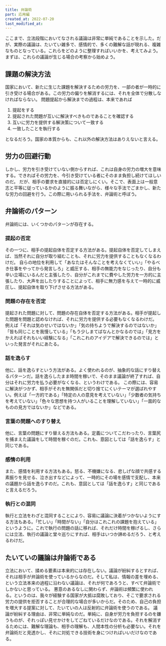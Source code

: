 ```yaml
---
title: 弁論術
part: 応用編
created_at: 2022-07-20
last_modified_at: 
---
```


ここまで、立法段階においてなされる議論は非常に単純であることを示した。だが、実際の議論は、たいてい雑多で、感情的で、多くの難解な話が現れる、複雑なものとなっている。これらをどのように整理すればいいかを、考えてみよう。まずは、これらの議論が生じる場合の考察から始めよう。

## 課題の解決方法

国家において、新たに生じた課題を解決するための労力を、一部の者が一時的に引き受ける場合がある。この労力の偏りを解消するには、それを全体で分散しなければならない。
問題提起から解決までの過程は、本来であれば

1. 提起をする
2. 提起された問題が互いに解決すべきものであることを確認する
3. 互いに労力を提供する解決策について一致する
4. 一致したことを執行する

となるだろう。国家の本質からも、これ以外の解決方法はありえないと言える。

## 労力の回避行動

しかし、労力を引き受けていない側からすれば、これは自身の労力の増大を意味する。できればその労力を、今引き受けている者にそのまま負担し続けてほしいのだ。
だが、相手の要求を直接的には否定しにくい。そこで、表面上は一般意志と平等に従っているかのように振る舞いながら、様々な手法でごまかし、新たな労力の回避を行う。この際に用いられる手法を、弁論術と呼ぼう。

## 弁論術のパターン

弁論術には、いくつかのパターンが存在する。

### 提起の否定

その一つに、相手の提起自体を否定する方法がある。提起自体を否定してしまえば、当然それに自分が取り組むことも、それに労力を提供することもなくなるわけだ。
自らの地位を利用して「あなたはそんなことを考えなくていい」「やるべき仕事をやってから発言しろ」と威圧する、相手の無能力をなじったり、自分も辛い立場にいるんだと主張したり、自分がこれまでに費やした労力を一方的に主張したり、大声を出したりすることによって、相手に無力感を与えて一時的に威圧し、提起自体を取り下げさせる方法がある。

### 問題の存在を否定

提起された問題に対して、問題の存在自体を否定する方法がある。相手が提起した問題を問題と認めなければ、それに労力を提供する必要もなくなるわけだ。
例えば「それは気のせいではないか」「気の持ちようで解決するのではないか」「皆も同じことを我慢している」「もう少しまてばなんとかなるのでは」「見方をかえればそれもいい経験になる」「これこれのアイデアで解決できるのでは」といった発言がそれにあたる。

### 話を逸らす

他に、話を逸らすという方法がある。よく使われるのが、抽象的な話にすり替えるパターンだ。話を逸らしたまま時間を稼いで、そのまま議論が終了すれば、自分はそれに労力を払う必要がなくなる、というわけである。
この際には、容易に解決がつかず、相手がそれを無関係だと切り捨てにくいテーマが選ばれやすい。例えば「一方的である」「特定の人の意見を考えていない」「少数者の気持ちを考えていない」「色々な思想を持つ人がいることを理解していない」「一面的なものの見方ではないか」などである。

### 言葉の問題へのすり替え

他に、言葉の問題にすり替える方法もある。定義についてこだわったり、言葉尻を捕まえた議論をして時間を稼ぐのだ。これも、意図としては「話を逸らす」と同じである。

### 感情の利用

また、感情を利用する方法もある。怒る、不機嫌になる、悲しげな顔で共感する素振りを見せる、泣き出すなどによって、一時的にその場を感情で支配し、本来の議題から話を逸らすのだ。これも、意図としては「話を逸らす」と同じであると言えるだろう。

### 執行との混同

執行と立法をわざと混同することにより、容易に議論に決着がつかないようにする方法もある。「忙しい」「時間がない」「自分はこれこれの課題を抱えている」というように。これで執行の問題の話に移れば、それだけ時間を稼げるし、さらには立法、執行の議論と堂々巡りにすれば、相手はいつか諦めるだろう、と考えるわけだ。

## たいていの議論は弁論術である

立法において、揉める要素は本来的には存在しない。議論が紛糾するとすれば、それは相手が弁論術を使っているからなのだ。そして私は、情報の差を埋める、という立法本来の過程に沿わない議論は、それが何であろうと、すべて弁論術でしかないと思っている。
悪意のあるなしに関わらず、弁論術は頻繁に使われる。というのは、我々が経験する国家が大抵は腐敗しており、そこで要求される労力の提供を拒否することが合理的な場合が多いからだ。そのため、自己の負担を増大する提案に対して、たいていの人は反射的に弁論術を使うのである。
議論が紛糾する理由は、非常に単純なのだ。単純に、自身が労力を負担するのを嫌うものが、それっぽい見せかけをしてごねているだけなのである。それを解消するためには、難解な理論も、相手の理解も、人間本性の分析も必要ない。それを弁論術だと見透かし、それに対処できる技術を身につければいいだけなのである。
